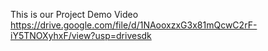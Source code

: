 This is our Project Demo Video https://drive.google.com/file/d/1NAooxzxG3x81mQcwC2rF-iY5TNOXyhxF/view?usp=drivesdk
